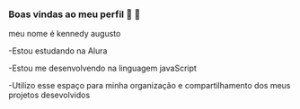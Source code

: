 ### Boas vindas ao meu perfil 🩵 👋

meu nome é kennedy augusto

-Estou estudando na Alura

-Estou me desenvolvendo na linguagem javaScript

-Utilizo esse espaço para minha organização e compartilhamento dos meus projetos desevolvidos
